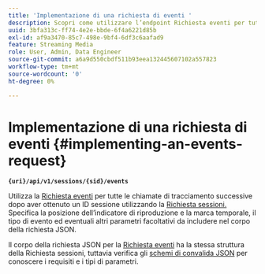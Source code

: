 ```yaml
---
title: 'Implementazione di una richiesta di eventi '
description: Scopri come utilizzare l’endpoint Richiesta eventi per tutte le chiamate di tracciamento successive dopo aver ottenuto un ID sessione
uuid: 3bfa313c-ff74-4e2e-bbde-6f4a6221d85b
exl-id: af9a3470-85c7-498e-9bf4-6df3c6aafad9
feature: Streaming Media
role: User, Admin, Data Engineer
source-git-commit: a6a9d550cbdf511b93eea132445607102a557823
workflow-type: tm+mt
source-wordcount: '0'
ht-degree: 0%

---
```


# Implementazione di una richiesta di eventi {#implementing-an-events-request}

**`{uri}/api/v1/sessions/{sid}/events`**

Utilizza la [Richiesta eventi](../mc-api-ref/mc-api-events-req.md) per tutte le chiamate di tracciamento successive dopo aver ottenuto un ID sessione utilizzando la [Richiesta sessioni.](../mc-api-ref/mc-api-sessions-req.md) Specifica la posizione dell’indicatore di riproduzione e la marca temporale, il tipo di evento ed eventuali altri parametri facoltativi da includere nel corpo della richiesta JSON.

Il corpo della richiesta JSON per la [Richiesta eventi](../mc-api-ref/mc-api-events-req.md) ha la stessa struttura della Richiesta sessioni, tuttavia verifica gli [schemi di convalida JSON](../mc-api-ref/mc-api-json-validation.md) per conoscere i requisiti e i tipi di parametri.
